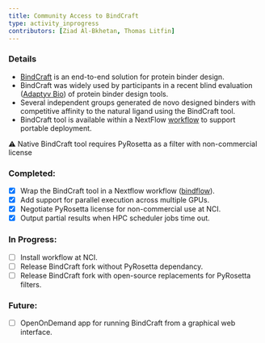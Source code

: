 ```yaml
---
title: Community Access to BindCraft
type: activity_inprogress
contributors: [Ziad Al-Bkhetan, Thomas Litfin]
---
```


### Details

- [BindCraft](https://github.com/martinpacesa/BindCraft) is an end-to-end solution for protein binder design.
- BindCraft was widely used by participants in a recent blind evaluation ([Adaptyv Bio](https://www.adaptyvbio.com/blog/po104)) of protein binder design tools. 
- Several independent groups generated de novo designed binders with competitive affinity to the natural ligand using the BindCraft tool.
- BindCraft tool is available within a NextFlow [workflow](https://github.com/Australian-Structural-Biology-Computing/bindflow) to support portable deployment.

:warning: Native BindCraft tool requires PyRosetta as a filter with non-commercial license

### Completed:

- [x] Wrap the BindCraft tool in a Nextflow workflow ([bindflow](https://github.com/Australian-Structural-Biology-Computing/bindflow)).
- [x] Add support for parallel execution across multiple GPUs.
- [x] Negotiate PyRosetta license for non-commercial use at NCI.
- [x] Output partial results when HPC scheduler jobs time out.

### In Progress:

- [ ] Install workflow at NCI.
- [ ] Release BindCraft fork without PyRosetta dependancy.
- [ ] Release BindCraft fork with open-source replacements for PyRosetta filters.

### Future:

- [ ] OpenOnDemand app for running BindCraft from a graphical web interface.